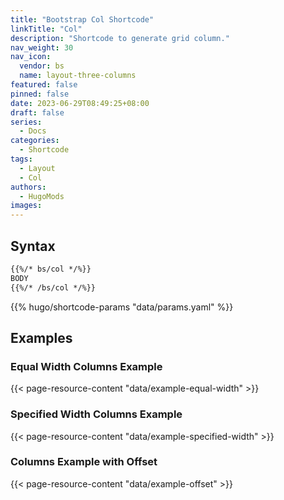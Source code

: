 ```yaml
---
title: "Bootstrap Col Shortcode"
linkTitle: "Col"
description: "Shortcode to generate grid column."
nav_weight: 30
nav_icon:
  vendor: bs
  name: layout-three-columns
featured: false
pinned: false
date: 2023-06-29T08:49:25+08:00
draft: false
series:
  - Docs
categories:
  - Shortcode
tags:
  - Layout
  - Col
authors:
  - HugoMods
images:
---
```


## Syntax

```markdown
{{%/* bs/col */%}}
BODY
{{%/* /bs/col */%}}
```

{{% hugo/shortcode-params "data/params.yaml" %}}

## Examples

### Equal Width Columns Example

{{< page-resource-content "data/example-equal-width" >}}

### Specified Width Columns Example

{{< page-resource-content "data/example-specified-width" >}}

### Columns Example with Offset

{{< page-resource-content "data/example-offset" >}}
